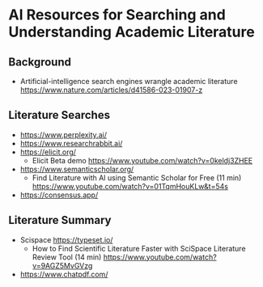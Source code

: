 # AI Resources for Searching and Understanding Academic Literature

## Background

* Artificial-intelligence search engines wrangle academic literature https://www.nature.com/articles/d41586-023-01907-z

## Literature Searches

* https://www.perplexity.ai/
* https://www.researchrabbit.ai/
* https://elicit.org/
  * Elicit Beta demo https://www.youtube.com/watch?v=0keldj3ZHEE
* https://www.semanticscholar.org/
  * Find Literature with AI using Semantic Scholar for Free (11 min) https://www.youtube.com/watch?v=01TqmHouKLw&t=54s
* https://consensus.app/

## Literature Summary

* Scispace https://typeset.io/
  * How to Find Scientific Literature Faster with SciSpace Literature Review Tool (14 min) https://www.youtube.com/watch?v=9AGZ5MvGVzg
* https://www.chatpdf.com/
